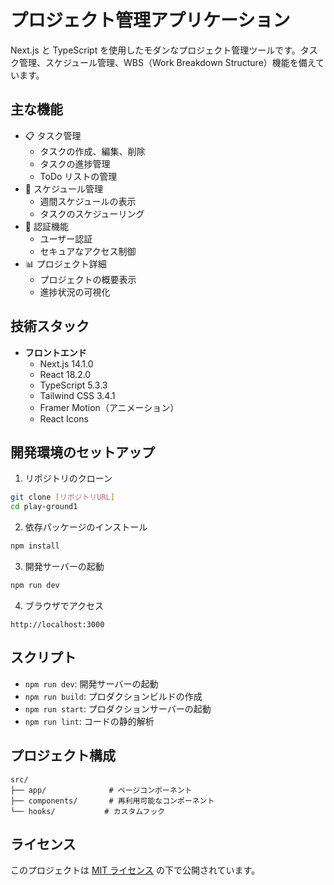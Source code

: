 # プロジェクト管理アプリケーション

Next.js と TypeScript を使用したモダンなプロジェクト管理ツールです。タスク管理、スケジュール管理、WBS（Work Breakdown Structure）機能を備えています。

## 主な機能

- 📋 タスク管理
  - タスクの作成、編集、削除
  - タスクの進捗管理
  - ToDo リストの管理
- 📅 スケジュール管理
  - 週間スケジュールの表示
  - タスクのスケジューリング
- 🔐 認証機能
  - ユーザー認証
  - セキュアなアクセス制御
- 📊 プロジェクト詳細
  - プロジェクトの概要表示
  - 進捗状況の可視化

## 技術スタック

- **フロントエンド**
  - Next.js 14.1.0
  - React 18.2.0
  - TypeScript 5.3.3
  - Tailwind CSS 3.4.1
  - Framer Motion（アニメーション）
  - React Icons

## 開発環境のセットアップ

1. リポジトリのクローン
```bash
git clone [リポジトリURL]
cd play-ground1
```

2. 依存パッケージのインストール
```bash
npm install
```

3. 開発サーバーの起動
```bash
npm run dev
```

4. ブラウザでアクセス
```
http://localhost:3000
```

## スクリプト

- `npm run dev`: 開発サーバーの起動
- `npm run build`: プロダクションビルドの作成
- `npm run start`: プロダクションサーバーの起動
- `npm run lint`: コードの静的解析

## プロジェクト構成

```
src/
├── app/              # ページコンポーネント
├── components/       # 再利用可能なコンポーネント
└── hooks/           # カスタムフック

```

## ライセンス

このプロジェクトは [MIT ライセンス](LICENSE) の下で公開されています。 